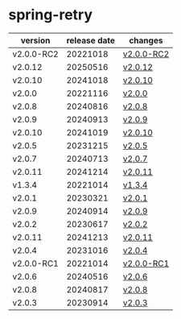 # spring-retry	


|version|release date|changes|
|---|---|---|
|v2.0.0-RC2|20221018|[v2.0.0-RC2](./v2.0.0-RC2-20221018.md)|
|v2.0.12|20250516|[v2.0.12](./v2.0.12-20250516.md)|
|v2.0.10|20241018|[v2.0.10](./v2.0.10-20241018.md)|
|v2.0.0|20221116|[v2.0.0](./v2.0.0-20221116.md)|
|v2.0.8|20240816|[v2.0.8](./v2.0.8-20240816.md)|
|v2.0.9|20240913|[v2.0.9](./v2.0.9-20240913.md)|
|v2.0.10|20241019|[v2.0.10](./v2.0.10-20241019.md)|
|v2.0.5|20231215|[v2.0.5](./v2.0.5-20231215.md)|
|v2.0.7|20240713|[v2.0.7](./v2.0.7-20240713.md)|
|v2.0.11|20241214|[v2.0.11](./v2.0.11-20241214.md)|
|v1.3.4|20221014|[v1.3.4](./v1.3.4-20221014.md)|
|v2.0.1|20230321|[v2.0.1](./v2.0.1-20230321.md)|
|v2.0.9|20240914|[v2.0.9](./v2.0.9-20240914.md)|
|v2.0.2|20230617|[v2.0.2](./v2.0.2-20230617.md)|
|v2.0.11|20241213|[v2.0.11](./v2.0.11-20241213.md)|
|v2.0.4|20231016|[v2.0.4](./v2.0.4-20231016.md)|
|v2.0.0-RC1|20221014|[v2.0.0-RC1](./v2.0.0-RC1-20221014.md)|
|v2.0.6|20240516|[v2.0.6](./v2.0.6-20240516.md)|
|v2.0.8|20240817|[v2.0.8](./v2.0.8-20240817.md)|
|v2.0.3|20230914|[v2.0.3](./v2.0.3-20230914.md)|
